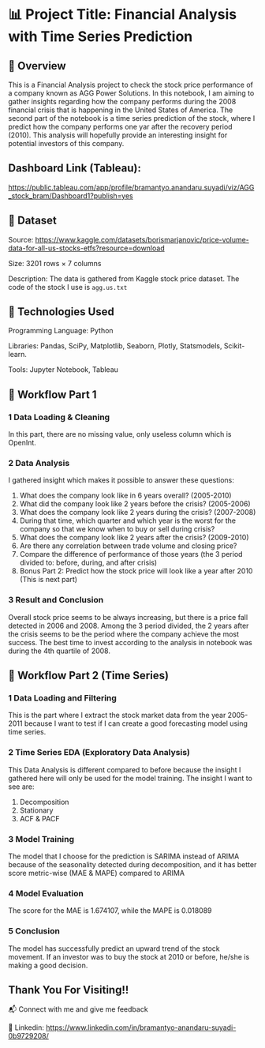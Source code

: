# 📊 Project Title: Financial Analysis with Time Series Prediction
## 📝 Overview
This is a Financial Analysis project to check the stock price performance of a company known as AGG Power Solutions. In this notebook, I am aiming to gather insights regarding how the company performs during the 2008 financial crisis that is happening in the United States of America. The second part of the notebook is a time series prediction of the stock, where I predict how the company performs one yar after the recovery period (2010). This analysis will hopefully provide an interesting insight for potential investors of this company.

## Dashboard Link (Tableau):
https://public.tableau.com/app/profile/bramantyo.anandaru.suyadi/viz/AGG_stock_bram/Dashboard1?publish=yes

## 📂 Dataset
Source: https://www.kaggle.com/datasets/borismarjanovic/price-volume-data-for-all-us-stocks-etfs?resource=download 

Size: 3201 rows × 7 columns

Description: The data is gathered from Kaggle stock price dataset. The code of the stock I use is `agg.us.txt`

## 🔧 Technologies Used
Programming Language: Python

Libraries: Pandas, SciPy, Matplotlib, Seaborn, Plotly, Statsmodels, Scikit-learn.

Tools: Jupyter Notebook, Tableau

## 🚀 Workflow Part 1
### 1️ Data Loading & Cleaning
In this part, there are no missing value, only useless column which is OpenInt.
### 2️ Data Analysis 
I gathered insight which makes it possible to answer these questions:
1. What does the company look like in 6 years overall? (2005-2010)
2. What did the company look like 2 years before the crisis? (2005-2006)
3. What does the company look like 2 years during the crisis? (2007-2008)
4. During that time, which quarter and which year is the worst for the company so that we know when to buy or sell during crisis? 
5. What does the company look like 2 years after the crisis? (2009-2010)
6. Are there any correlation between trade volume and closing price?
7. Compare the difference of performance of those years (the 3 period divided to: before, during, and after crisis)
8. Bonus Part 2: Predict how the stock price will look like a year after 2010 (This is next part)
### 3 Result and Conclusion
Overall stock price seems to be always increasing, but there is a price fall detected in 2006 and 2008. Among the 3 period divided, the 2 years after the crisis seems to be the period where the company achieve the most success. The best time to invest according to the analysis in notebook was during the 4th quartile of 2008.

## 🚀 Workflow Part 2 (Time Series)
### 1 Data Loading and Filtering
This is the part where I extract the stock market data from the year 2005-2011 because I want to test if I can create a good forecasting model using time series.
### 2 Time Series EDA (Exploratory Data Analysis)
This Data Analysis is different compared to before because the insight I gathered here will only be used for the model training. The insight I want to see are:
1. Decomposition
2. Stationary
3. ACF & PACF
### 3 Model Training
The model that I choose for the prediction is SARIMA instead of ARIMA because of the seasonality detected during decomposition, and it has better score metric-wise (MAE & MAPE) compared to ARIMA
### 4 Model Evaluation
The score for the MAE is 1.674107, while the MAPE is 0.018089
### 5 Conclusion
The model has successfully predict an upward trend of the stock movement. If an investor was to buy the stock at 2010 or before, he/she is making a good decision.

## Thank You For Visiting!!
📬 Connect with me and give me feedback

💼 Linkedin: https://www.linkedin.com/in/bramantyo-anandaru-suyadi-0b9729208/ 